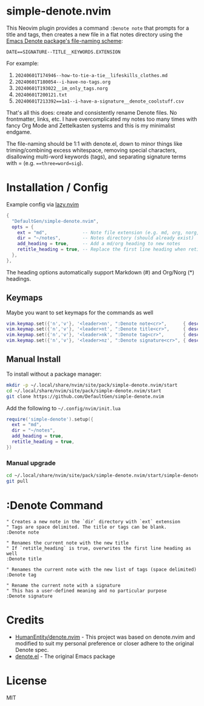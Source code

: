 # simple-denote.nvim

This Neovim plugin provides a command `:Denote note` that prompts for a title and tags, then creates a new file in a flat notes directory using the [Emacs Denote package's file-naming scheme](https://protesilaos.com/emacs/denote#h:4e9c7512-84dc-4dfb-9fa9-e15d51178e5d):

`DATE==SIGNATURE--TITLE__KEYWORDS.EXTENSION`

For example:
1. `20240601T174946--how-to-tie-a-tie__lifeskills_clothes.md`
2. `20240601T180054--i-have-no-tags.org`
3. `20240601T193022__im_only_tags.norg`
4. `20240601T200121.txt`
5. `20240601T213392==1a1--i-have-a-signature__denote_coolstuff.csv`

That's all this does: create and consistently rename Denote files. No frontmatter, links, etc. I have overcomplicated my notes too many times with fancy Org Mode and Zettelkasten systems and this is my minimalist endgame.

The file-naming should be 1:1 with denote.el, down to minor things like triming/combining excess whitespace, removing special characters, disallowing multi-word keywords (tags), and separating signature terms with = (e.g. `==three=word=sig`).

# Installation / Config

Example config via [lazy.nvim](https://github.com/folke/lazy.nvim)

```lua
{
  "DefaultGen/simple-denote.nvim",
  opts = {
    ext = "md",             -- Note file extension (e.g. md, org, norg, txt)
    dir = "~/notes",        -- Notes directory (should already exist)
    add_heading = true,     -- Add a md/org heading to new notes
    retitle_heading = true, -- Replace the first line heading when retitling
  },
},
```

The heading options automatically support Markdown (#) and Org/Norg (*) headings.

## Keymaps

Maybe you want to set keymaps for the commands as well

```lua
vim.keymap.set({'n','v'}, '<leader>nn', ":Denote note<cr>",      { desc = "New note"         })
vim.keymap.set({'n','v'}, '<leader>nt', ":Denote title<cr>",     { desc = "Change title"     })
vim.keymap.set({'n','v'}, '<leader>nk', ":Denote tag<cr>",       { desc = "Change tags"      })
vim.keymap.set({'n','v'}, '<leader>nz', ":Denote signature<cr>", { desc = "Change signature" })
```

## Manual Install

To install without a package manager:

```bash
mkdir -p ~/.local/share/nvim/site/pack/simple-denote.nvim/start
cd ~/.local/share/nvim/site/pack/simple-denote.nvim/start
git clone https://github.com/DefaultGen/simple-denote.nvim
```

Add the following to `~/.config/nvim/init.lua`

```lua
require('simple-denote').setup({
  ext = "md",
  dir = "~/notes",
  add_heading = true,
  retitle_heading = true,
})
```

### Manual upgrade

```bash
cd ~/.local/share/nvim/site/pack/simple-denote.nvim/start/simple-denote.nvim
git pull
```

# :Denote Command

```vim
" Creates a new note in the `dir` directory with `ext` extension
" Tags are space delimited. The title or tags can be blank.
:Denote note

" Renames the current note with the new title
" If `retitle_heading` is true, overwrites the first line heading as well
:Denote title

" Renames the current note with the new list of tags (space delimited)
:Denote tag

" Rename the current note with a signature
" This has a user-defined meaning and no particular purpose
:Denote signature
```

# Credits

* [HumanEntity/denote.nvim](https://github.com/HumanEntity/denote.nvim) - This project was based on denote.nvim and modified to suit my personal preference or closer adhere to the original Denote spec.
* [denote.el](https://protesilaos.com/emacs/denote) - The original Emacs package

# License

MIT
